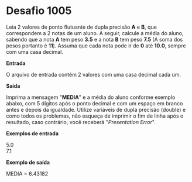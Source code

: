 # Desafio 1005

Leia 2 valores de ponto flutuante de dupla precisão **A** e **B**, que correspondem a 2 notas de um aluno. A seguir, calcule a média do aluno, sabendo que a nota **A** tem peso **3.5** e a nota **B** tem peso **7.5** (A soma dos pesos portanto é **11**). Assuma que cada nota pode ir de **0** até **10.0**, sempre com uma casa decimal.

**Entrada**

O arquivo de entrada contém 2 valores com uma casa decimal cada um.

**Saída**

Imprima a mensagem "**MEDIA**" e a média do aluno conforme exemplo abaixo, com 5 dígitos após o ponto decimal e com um espaço em branco antes e depois da igualdade. Utilize variáveis de dupla precisão (double) e como todos os problemas, não esqueça de imprimir o fim de linha após o resultado, caso contrário, você receberá "_Presentation Error_".

**Exemplos de entrada**

5.0  
7.1

**Exemplo de saída**

MEDIA = 6.43182